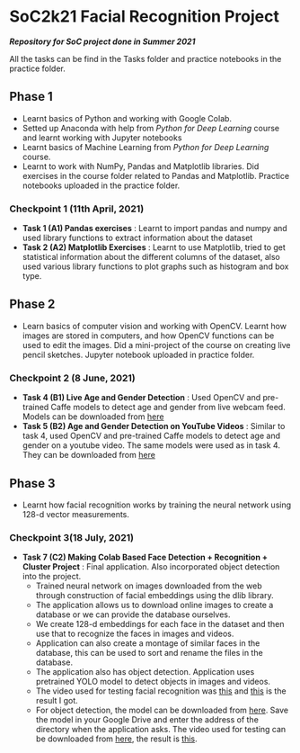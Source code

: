 # SoC2k21 Facial Recognition Project
***Repository for SoC project done in Summer 2021***<br />

All the tasks can be find in the Tasks folder and practice notebooks in the practice folder.
## Phase 1
- Learnt basics of Python and working with Google Colab.
- Setted up Anaconda with help from *Python for Deep Learning* course and learnt working with Jupyter notebooks
- Learnt basics of Machine Learning from *Python for Deep Learning* course.
- Learnt to work with NumPy, Pandas and Matplotlib libraries. Did exercises in the course folder related to Pandas and Matplotlib. Practice notebooks uploaded in the practice folder. 
###  Checkpoint 1 (11th April, 2021)
- **Task 1 (A1) Pandas exercises** : Learnt to import  pandas and numpy and used library functions to extract information about the dataset
- **Task 2 (A2) Matplotlib Exercises** : Learnt to use Matplotlib, tried to get statistical information about the different columns of the dataset, also used various library functions to plot graphs such as histogram and box type.
## Phase 2
- Learn basics of computer vision and working with OpenCV. Learnt how images are stored in computers, and how OpenCV functions can be used to edit the images. Did a mini-project of the course on creating live pencil sketches. Jupyter notebook uploaded in practice folder. 
###  Checkpoint 2 (8 June, 2021)
- **Task 4 (B1) Live Age and Gender Detection** : Used OpenCV and pre-trained Caffe models to detect age and gender from live webcam feed. Models can be downloaded from [here](https://github.com/pydeveloperashish/Age-and-Gender-Recognition/tree/main/models)
- **Task 5 (B2) Age and Gender Detection on YouTube Videos** : Similar to task 4, used OpenCV and pre-trained Caffe models to detect age and gender on a youtube video. The same models were used as in task 4. They can be downloaded from [here](https://github.com/pydeveloperashish/Age-and-Gender-Recognition/tree/main/models)
## Phase 3
- Learnt how facial recognition works by training the neural network using 128-d vector measurements.
###  Checkpoint 3(18 July, 2021)
- **Task 7 (C2) Making Colab Based Face Detection + Recognition + Cluster Project** : Final application. Also incorporated object detection into the project.
  - Trained neural network on images downloaded from the web through construction of facial embeddings using the dlib library. 
  - The application allows us to download online images to create a database or we can provide the database ourselves. 
  - We create 128-d embeddings for each face in the dataset and then use that to recognize the faces in images and videos.
  - Application can also create a montage of similar faces in the database, this can be used to sort and rename the files in the database.
  - The application also has object detection. Application uses pretrained YOLO model to detect objects in images and videos. 
  - The video used for testing facial recognition was [this](https://drive.google.com/file/d/1r7A5Nnbad-t68xwXWXt8Jjy9ji8vmI_5/view?usp=sharing) and [this](https://drive.google.com/file/d/1BkNqGltWjPpISnan32VFT-giJOhFkBJm/view?usp=sharing) is the result I got.
  - For object detection, the model can be downloaded from [here](https://github.com/OlafenwaMoses/ImageAI/releases/download/1.0/yolo.h5). Save the model in your Google Drive and enter the address of the directory when the application asks. The video used for testing can be downloaded from [here](https://github.com/OlafenwaMoses/IntelliP/raw/master/traffic-mini.mp4), the result is [this](https://drive.google.com/file/d/1-UL8k8vqVHpDZ5sTmhXJdG-sfTOYaCTM/view?usp=sharing).
